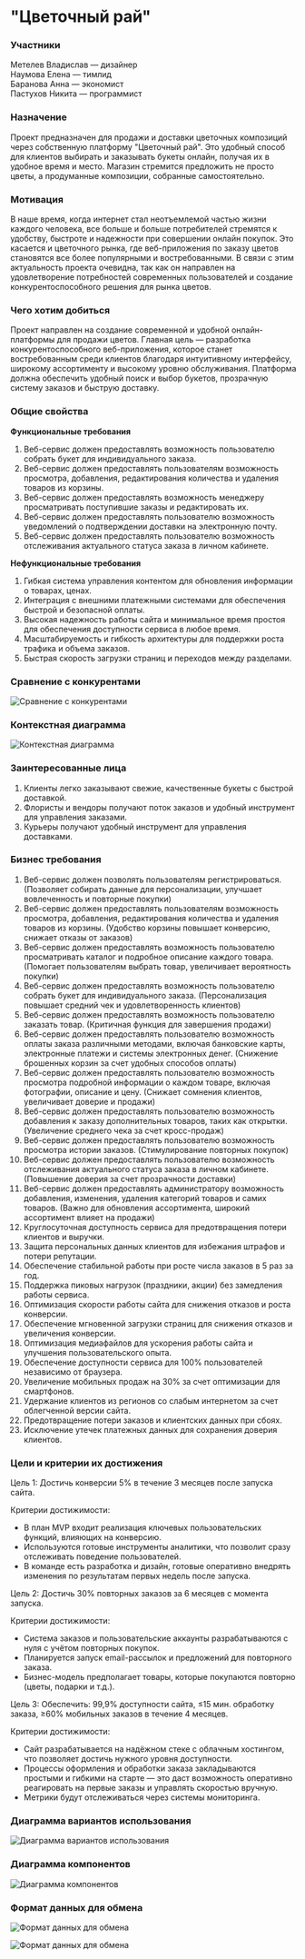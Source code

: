 <h1>"Цветочный рай"</h1>

<h3>Участники</h3>

Метелев Владислав —  дизайнер  
Наумова Елена —  тимлид  
Баранова Анна —  экономист  
Пастухов Никита —  программист  

<h3>Назначение</h3>

Проект предназначен для продажи и доставки цветочных композиций через собственную платформу "Цветочный рай". Это удобный способ для клиентов выбирать и заказывать букеты онлайн, получая их в удобное время и место. Магазин стремится предложить не просто цветы, а продуманные композиции, собранные самостоятельно.  

<h3>Мотивация</h3>

В наше время, когда интернет стал неотъемлемой частью жизни каждого человека, все больше и больше потребителей стремятся к удобству, быстроте и надежности при совершении онлайн покупок. Это касается и цветочного рынка, где веб-приложения по заказу цветов становятся все более популярными и востребованными. В связи с этим актуальность проекта очевидна, так как он направлен на удовлетворение потребностей современных пользователей и создание конкурентоспособного решения для рынка цветов.  

<h3>Чего хотим добиться</h3>

Проект направлен на создание современной и удобной онлайн-платформы для продажи цветов. Главная цель — разработка конкурентоспособного веб-приложения, которое станет востребованным среди клиентов благодаря интуитивному интерфейсу, широкому ассортименту и высокому уровню обслуживания. Платформа должна обеспечить удобный поиск и выбор букетов, прозрачную систему заказов и быструю доставку.  

<h3>Общие свойства</h3>

**Функциональные требования**
1. Веб-сервис должен предоставлять возможность пользователю собрать букет для индивидуального заказа.  
2. Веб-сервис должен предоставлять пользователям возможность просмотра, добавления, редактирования количества и удаления товаров из корзины.  
3. Веб-сервис должен предоставлять возможность менеджеру просматривать поступившие заказы и редактировать их.  
4. Веб-сервис должен предоставлять пользователю возможность уведомлений о подтверждении доставки на электронную почту.  
5. Веб-сервис должен предоставлять пользователю возможность отслеживания актуального статуса заказа в личном кабинете.  

**Нефункциональные требования**
1. Гибкая система управления контентом для обновления информации о товарах, ценах.  
2. Интеграция с внешними платежными системами для обеспечения быстрой и безопасной оплаты.  
3. Высокая надежность работы сайта и минимальное время простоя для обеспечения доступности сервиса в любое время.  
4. Масштабируемость и гибкость архитектуры для поддержки роста трафика и объема заказов.  
5. Быстрая скорость загрузки страниц и переходов между разделами.

<h3>Сравнение с конкурентами</h3>

![Сравнение с конкурентами](images/Сравнение-с-конкурентами.png "Сравнение с конкурентами")

<h3>Контекстная диаграмма</h3>

![Контекстная диаграмма](images/Контекстная-диаграмма.png "Контекстная диаграмма")

<h3>Заинтересованные лица</h3>

1. Клиенты легко заказывают свежие, качественные букеты с быстрой доставкой.  
2. Флористы и вендоры получают поток заказов и удобный инструмент для управления заказами.  
3. Курьеры получают удобный инструмент для управления доставками.

<h3>Бизнес требования</h3>

1. Веб-сервис должен позволять пользователям регистрироваться. (Позволяет собирать данные для персонализации, улучшает вовлеченность и повторные покупки)
2. Веб-сервис должен предоставлять пользователям возможность просмотра, добавления, редактирования количества и удаления товаров из корзины. (Удобство корзины повышает конверсию, снижает отказы от заказов)
3. Веб-сервис должен предоставлять возможность пользователю просматривать каталог и подробное описание каждого товара. (Помогает пользователям выбрать товар, увеличивает вероятность покупки)
4. Веб-сервис должен предоставлять возможность пользователю собрать букет для индивидуального заказа. (Персонализация повышает средний чек и удовлетворенность клиентов)
5. Веб-сервис должен предоставлять возможность пользователю заказать товар. (Критичная функция для завершения продажи)
6. Веб-сервис должен предоставлять пользователю возможность оплаты заказа различными методами, включая банковские карты, электронные платежи и системы электронных денег. (Снижение брошенных корзин за счет удобных способов оплаты)
7. Веб-сервис должен предоставлять пользователю возможность просмотра подробной информации о каждом товаре, включая фотографии, описание и цену. (Снижает сомнения клиентов, увеличивает доверие и продажи)
8. Веб-сервис должен предоставлять пользователю возможность добавления к заказу дополнительных товаров, таких как открытки. (Увеличение среднего чека за счет кросс-продаж)
9. Веб-сервис должен предоставлять пользователю возможность просмотра истории заказов. (Стимулирование повторных покупок)
10. Веб-сервис должен предоставлять пользователю возможность отслеживания актуального статуса заказа в личном кабинете. (Повышение доверия за счет прозрачности доставки)
11. Веб-сервис должен предоставлять администратору возможность добавления, изменения, удаления категорий товаров и самих товаров. (Важно для обновления ассортимента, широкий ассортимент влияет на продажи)
12. Круглосуточная доступность сервиса для предотвращения потери клиентов и выручки.
13. Защита персональных данных клиентов для избежания штрафов и потери репутации.
14. Обеспечение стабильной работы при росте числа заказов в 5 раз за год.
15. Поддержка пиковых нагрузок (праздники, акции) без замедления работы сервиса.
16. Оптимизация скорости работы сайта для снижения отказов и роста конверсии.
17. Обеспечение мгновенной загрузки страниц для снижения отказов и увеличения конверсии.
18. Оптимизация медиафайлов для ускорения работы сайта и улучшения пользовательского опыта.
19. Обеспечение доступности сервиса для 100% пользователей независимо от браузера.
20. Увеличение мобильных продаж на 30% за счет оптимизации для смартфонов.
21. Удержание клиентов из регионов со слабым интернетом за счет облегченной версии сайта.
22. Предотвращение потери заказов и клиентских данных при сбоях.
23. Исключение утечек платежных данных для сохранения доверия клиентов.

<h3>Цели и критерии их достижения</h3>

Цель 1: Достичь конверсии 5% в течение 3 месяцев после запуска сайта.

Критерии достижимости:
- В план MVP входит реализация ключевых пользовательских функций, влияющих на конверсию.
- Используются готовые инструменты аналитики, что позволит сразу отслеживать поведение пользователей.
- В команде есть разработка и дизайн, готовые оперативно внедрять изменения по результатам первых недель после запуска.

Цель 2: Достичь 30% повторных заказов за 6 месяцев с момента запуска.

Критерии достижимости:
- Система заказов и пользовательские аккаунты разрабатываются с нуля с учётом повторных покупок.
- Планируется запуск email-рассылок и предложений для повторного заказа.
- Бизнес-модель предполагает товары, которые покупаются повторно (цветы, подарки и т.д.).

Цель 3: Обеспечить: 99,9% доступности сайта, ≤15 мин. обработку заказа, ≥60% мобильных заказов в течение 4 месяцев.

Критерии достижимости:
- Сайт разрабатывается на надёжном стеке с облачным хостингом, что позволяет достичь нужного уровня доступности.
- Процессы оформления и обработки заказа закладываются простыми и гибкими на старте — это даст возможность оперативно реагировать на первые заказы и управлять скоростью вручную.
- Метрики будут отслеживаться через системы мониторинга.

<h3>Диаграмма вариантов использования</h3>

![Диаграмма вариантов использования](images/Диаграмма-вариантов-использования.png "Диаграмма вариантов использования")

<h3>Диаграмма компонентов</h3>

![Диаграмма компонентов](images/Диаграмма-компонентов.png "Диаграмма компонентов")

<h3>Формат данных для обмена</h3>

![Формат данных для обмена](images/Формат-данных-для-обмена1.png "Формат данных для обмена")

![Формат данных для обмена](images/Формат-данных-для-обмена2.png "Формат данных для обмена")


